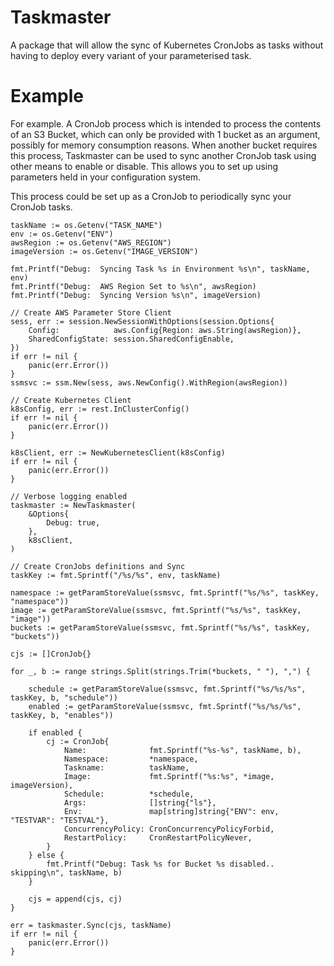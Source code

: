 # Taskmaster

A package that will allow the sync of Kubernetes CronJobs as tasks without having to deploy every variant of your parameterised task.

# Example
For example. A CronJob process which is intended to process the contents of an S3 Bucket, which can only be provided with 1 bucket as an argument, possibly for memory consumption reasons. When another bucket requires this process, Taskmaster can be used to sync another CronJob task using other means to enable or disable. This allows you to set up using parameters held in your configuration system.

This process could be set up as a CronJob to periodically sync your CronJob tasks.

    taskName := os.Getenv("TASK_NAME")
	env := os.Getenv("ENV")
	awsRegion := os.Getenv("AWS_REGION")
	imageVersion := os.Getenv("IMAGE_VERSION")

	fmt.Printf("Debug:  Syncing Task %s in Environment %s\n", taskName, env)
	fmt.Printf("Debug:  AWS Region Set to %s\n", awsRegion)
	fmt.Printf("Debug:  Syncing Version %s\n", imageVersion)

	// Create AWS Parameter Store Client
	sess, err := session.NewSessionWithOptions(session.Options{
		Config:            aws.Config{Region: aws.String(awsRegion)},
		SharedConfigState: session.SharedConfigEnable,
	})
	if err != nil {
		panic(err.Error())
	}
	ssmsvc := ssm.New(sess, aws.NewConfig().WithRegion(awsRegion))

	// Create Kubernetes Client
	k8sConfig, err := rest.InClusterConfig()
	if err != nil {
		panic(err.Error())
	}

	k8sClient, err := NewKubernetesClient(k8sConfig)
	if err != nil {
		panic(err.Error())
	}

	// Verbose logging enabled
	taskmaster := NewTaskmaster(
		&Options{
			Debug: true,
		},
		k8sClient,
	)

	// Create CronJobs definitions and Sync
	taskKey := fmt.Sprintf("/%s/%s", env, taskName)

	namespace := getParamStoreValue(ssmsvc, fmt.Sprintf("%s/%s", taskKey, "namespace"))
	image := getParamStoreValue(ssmsvc, fmt.Sprintf("%s/%s", taskKey, "image"))
	buckets := getParamStoreValue(ssmsvc, fmt.Sprintf("%s/%s", taskKey, "buckets"))

	cjs := []CronJob{}

	for _, b := range strings.Split(strings.Trim(*buckets, " "), ",") {

		schedule := getParamStoreValue(ssmsvc, fmt.Sprintf("%s/%s/%s", taskKey, b, "schedule"))
		enabled := getParamStoreValue(ssmsvc, fmt.Sprintf("%s/%s/%s", taskKey, b, "enables"))

		if enabled {
			cj := CronJob{
				Name:              fmt.Sprintf("%s-%s", taskName, b),
				Namespace:         *namespace,
				Taskname:          taskName,
				Image:             fmt.Sprintf("%s:%s", *image, imageVersion),
				Schedule:          *schedule,
				Args:              []string{"ls"},
				Env:               map[string]string{"ENV": env, "TESTVAR": "TESTVAL"},
				ConcurrencyPolicy: CronConcurrencyPolicyForbid,
				RestartPolicy:     CronRestartPolicyNever,
			}
		} else {
			fmt.Printf("Debug: Task %s for Bucket %s disabled.. skipping\n", taskName, b)
		}
		
		cjs = append(cjs, cj)
	}

	err = taskmaster.Sync(cjs, taskName)
	if err != nil {
		panic(err.Error())
	}

